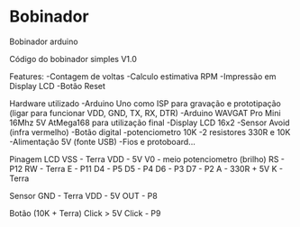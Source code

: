 # Bobinador
Bobinador arduino

Código do bobinador simples V1.0

Features:
-Contagem de voltas
-Calculo estimativa RPM
-Impressão em Display LCD
-Botão Reset


Hardware utilizado
-Arduino Uno como ISP para gravação e prototipação (ligar para funcionar VDD, GND, TX, RX, DTR)
-Arduino WAVGAT Pro Mini 16Mhz 5V AtMega168 para utilização final
-Display LCD 16x2
-Sensor Avoid (infra vermelho)
-Botão digital
-potenciometro 10K
-2 resistores 330R e 10K
-Alimentação 5V (fonte USB)
-Fios e protoboard...

Pinagem LCD
VSS - Terra
VDD - 5V
V0 - meio potenciometro (brilho)
RS - P12
RW - Terra
E - P11
D4 - P5
D5 - P4
D6 - P3
D7 - P2
A - 330R + 5V
K - Terra

Sensor
GND - Terra
VDD - 5V
OUT - P8

Botão (10K + Terra) Click > 5V
Click - P9
